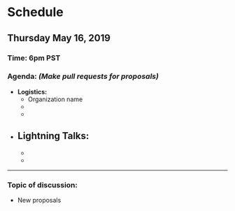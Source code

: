 # Schedule

## Thursday May 16, 2019 
### **Time:** 6pm PST
  
### **Agenda:** *(Make pull requests for proposals)*
 - **Logistics:** 
   - Organization name
   - 
   - 
 - **Lightning Talks:**
   - 
   - 
   - 
   
------------------------------------------ 
   
### **Topic of discussion:**
   
- New proposals
